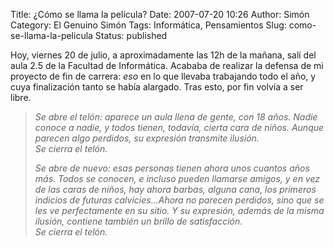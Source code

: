 Title: ¿Cómo se llama la película?
Date: 2007-07-20 10:26
Author: Simón
Category: El Genuino Simón
Tags: Informática, Pensamientos
Slug: como-se-llama-la-pelicula
Status: published

Hoy, viernes 20 de julio, a aproximadamente las 12h de la mañana, salí
del aula 2.5 de la Facultad de Informática. Acababa de realizar la
defensa de mi proyecto de fin de carrera: *eso* en lo que llevaba
trabajando todo el año, y cuya finalización tanto se había alargado.
Tras esto, por fin volvía a ser libre.

> *Se abre el telón: aparece un aula llena de gente, con 18 años.
> Nadie conoce a nadie, y todos tienen, todavía, cierta cara de niños.
> Aunque parecen algo perdidos, su expresión transmite ilusión.  
> Se cierra el telón.*
>
> *Se abre de nuevo: esas personas tienen ahora unos cuantos años más.
> Todos se conocen, e incluso pueden llamarse amigos, y en vez de las
> caras de niños, hay ahora barbas, alguna cana, los primeros indicios
> de futuras calvicies...Ahora no parecen perdidos, sino que se les ve
> perfectamente en su sitio. Y su expresión, además de la misma ilusión,
> contiene también un brillo de satisfacción.  
> Se cierra el telón.*
